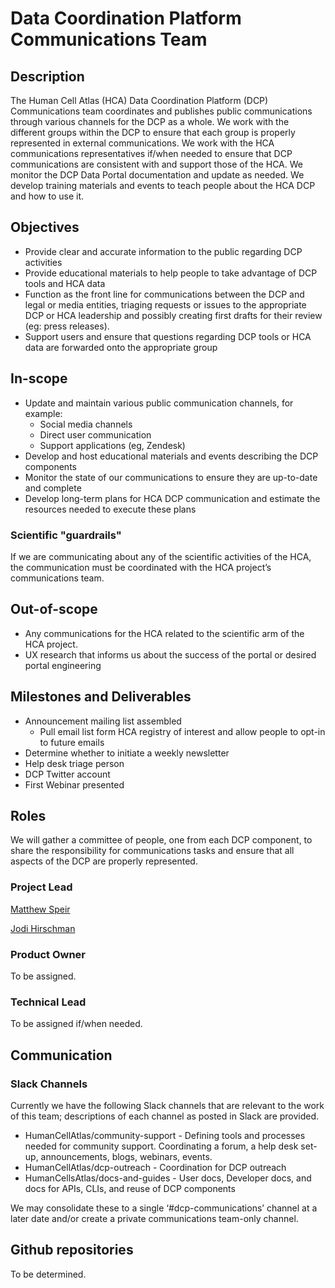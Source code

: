 
# Data Coordination Platform Communications Team


## Description
The Human Cell Atlas (HCA) Data Coordination Platform (DCP) Communications team coordinates and publishes public communications through various channels for the DCP as a whole. We work with the different groups within the DCP to ensure that each group is properly represented in external communications. We work with the HCA communications representatives if/when needed to ensure that DCP communications are consistent with and support those of the HCA. We monitor the DCP Data Portal documentation and update as needed. We develop training materials and events to teach people about the HCA DCP and how to use it.

## Objectives
* Provide clear and accurate information to the public regarding DCP activities
* Provide educational materials to help people to take advantage of DCP tools and HCA data
* Function as the front line for communications between the DCP and legal or media entities, triaging requests or issues to the appropriate DCP or HCA leadership and possibly creating first drafts for their review (eg: press releases).
* Support users and ensure that questions regarding DCP tools or HCA data are forwarded onto the appropriate group

## In-scope
* Update and maintain various public communication channels, for example:
    * Social media channels
    * Direct user communication
    * Support applications (eg, Zendesk)
* Develop and host educational materials  and events describing the DCP components
* Monitor the state of our communications to ensure they are up-to-date and complete
* Develop long-term plans for HCA DCP communication and estimate the resources needed to execute these plans

### Scientific "guardrails"
If we are communicating about any of the scientific activities of the HCA, the communication must be coordinated with the HCA project’s communications team.

## Out-of-scope
* Any communications for the HCA related to the scientific arm of the HCA project. 
* UX research that informs us about the success of the portal or desired portal engineering 

## Milestones and Deliverables
* Announcement mailing list assembled
    * Pull email list form HCA registry of interest and allow people to opt-in to future emails
* Determine whether to initiate a weekly newsletter
* Help desk triage person
* DCP Twitter account
* First Webinar presented

## Roles

We will gather a committee of people, one from each DCP component, to share the responsibility for communications tasks and ensure that all aspects of the DCP are properly represented.

### Project Lead
[Matthew Speir](mailto:mspeir@ucsc.edu)

[Jodi Hirschman](mailto:jhirsch@broadinstitute.org)

### Product Owner
To be assigned.

### Technical Lead
To be assigned if/when needed.

## Communication

### Slack Channels
Currently we have the following Slack channels that are relevant to the work of this team; descriptions of each channel as posted in Slack are provided.
* HumanCellAtlas/community-support - Defining tools and processes needed for community support. Coordinating a forum, a help desk set-up, announcements, blogs, webinars, events.
* HumanCellAtlas/dcp-outreach - Coordination for DCP outreach
* HumanCellsAtlas/docs-and-guides - User docs, Developer docs, and docs for APIs, CLIs, and reuse of DCP components

We may consolidate these to a single ‘#dcp-communications’ channel at a later date and/or create a private communications team-only channel.

## Github repositories
To be determined.
